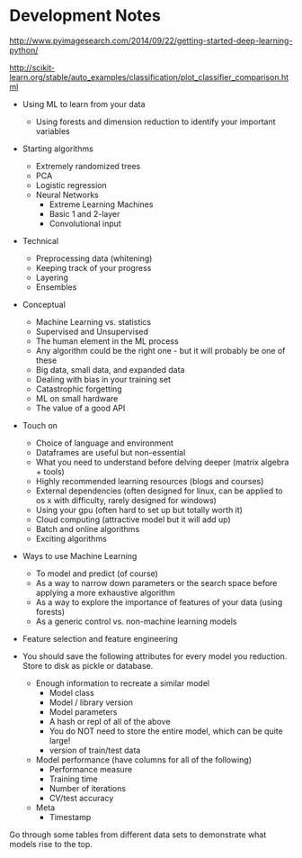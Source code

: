 Development Notes
===========

<http://www.pyimagesearch.com/2014/09/22/getting-started-deep-learning-python/>

http://scikit-learn.org/stable/auto_examples/classification/plot_classifier_comparison.html

- Using ML to learn from your data
  - Using forests and dimension reduction to identify your important variables

- Starting algorithms
  - Extremely randomized trees
  - PCA
  - Logistic regression
  - Neural Networks
    - Extreme Learning Machines
    - Basic 1 and 2-layer
    - Convolutional input

- Technical
  - Preprocessing data (whitening)
  - Keeping track of your progress
  - Layering
  - Ensembles

- Conceptual
  - Machine Learning vs. statistics
  - Supervised and Unsupervised
  - The human element in the ML process
  - Any algorithm could be the right one - but it will probably be one of these
  - Big data, small data, and expanded data
  - Dealing with bias in your training set
  - Catastrophic forgetting
  - ML on small hardware
  - The value of a good API

- Touch on
  - Choice of language and environment
  - Dataframes are useful but non-essential
  - What you need to understand before delving deeper (matrix algebra + tools)
  - Highly recommended learning resources (blogs and courses)
  - External dependencies (often designed for linux, can be applied to os x with difficulty, rarely designed for windows)
  - Using your gpu (often hard to set up but totally worth it)
  - Cloud computing (attractive model but it will add up)
  - Batch and online algorithms
  - Exciting algorithms

- Ways to use Machine Learning
  - To model and predict (of course)
  - As a way to narrow down parameters or the search space before applying a more exhaustive algorithm
  - As a way to explore the importance of features of your data (using forests)
  - As a generic control vs. non-machine learning models

- Feature selection and feature engineering

- You should save the following attributes for every model you reduction.  Store to disk as pickle or database.  
  - Enough information to recreate a similar model
    - Model class
    - Model / library version
    - Model parameters
    - A hash or repl of all of the above
    - You do NOT need to store the entire model, which can be quite large!
    - version of train/test data
  - Model performance (have columns for all of the following)
    - Performance measure
    - Training time
    - Number of iterations
    - CV/test accuracy
  - Meta
    - Timestamp

Go through some tables from different data sets to demonstrate what models rise to the top.  

